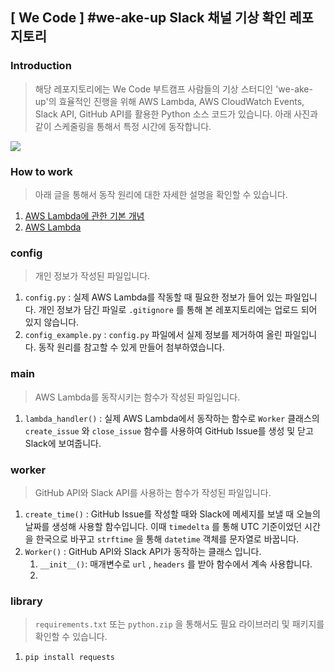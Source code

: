 ## [ We Code ] #we-ake-up Slack 채널 기상 확인 레포지토리

### Introduction
> 해당 레포지토리에는 We Code 부트캠프 사람들의 기상 스터디인 'we-ake-up'의 효율적인 진행을 위해 AWS Lambda, AWS CloudWatch Events, Slack API, GitHub API를 활용한 Python 소스 코드가 있습니다. 아래 사진과 같이 스케줄링을 통해서 특정 시간에 동작합니다.

![](Demo)

### How to work
> 아래 글을 통해서 동작 원리에 대한 자세한 설명을 확인할 수 있습니다.
1. [AWS Lambda에 관한 기본 개념](https://bit.ly/2Z7CciN)
2. [AWS Lambda ](https://bit.ly/2Zb1lJb)

### config
> 개인 정보가 작성된 파일입니다.
1. `config.py` : 실제 AWS Lambda를 작동할 때 필요한 정보가 들어 있는 파일입니다. 개인 정보가 담긴 파일로 `.gitignore` 를 통해 본 레포지토리에는 업로드 되어 있지 않습니다.
2. `config_example.py` : `config.py` 파일에서 실제 정보를 제거하여 올린 파일입니다. 동작 원리를 참고할 수 있게 만들어 첨부하였습니다.

### main
> AWS Lambda를 동작시키는 함수가 작성된 파일입니다.
1. `lambda_handler()` : 실제 AWS  Lambda에서 동작하는 함수로 `Worker` 클래스의 `create_issue` 와 `close_issue` 함수를 사용하여 GitHub Issue를 생성 및 닫고 Slack에 보여줍니다.

### worker
> GitHub API와 Slack API를 사용하는 함수가 작성된 파일입니다.
1. `create_time()` : GitHub Issue를 작성할 때와 Slack에 메세지를 보낼 때 오늘의 날짜를 생성해 사용할 함수입니다. 이때 `timedelta` 를 통해 UTC 기준이었던 시간을 한국으로 바꾸고 `strftime` 을 통해 `datetime` 객체를 문자열로 바꿉니다.
2. `Worker()` : GitHub API와 Slack API가 동작하는 클래스 입니다.
    1. `__init__()`: 매개변수로 `url` , `headers` 를 받아 함수에서 계속 사용합니다.
    2. 

### library
> `requirements.txt` 또는 `python.zip` 을 통해서도 필요 라이브러리 및 패키지를 확인할 수 있습니다.
1. `pip install requests`